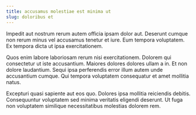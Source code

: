 ```yaml
---
title: accusamus molestiae est minima ut
slug: doloribus et
---
```


Impedit aut nostrum rerum autem officia ipsam dolor aut. Deserunt cumque non rerum minus vel accusamus tenetur et iure. Eum tempora voluptatem. Ex tempora dicta ut ipsa exercitationem.

Quos enim labore laboriosam rerum nisi exercitationem. Dolorem qui consectetur ut iste accusantium. Maiores dolores dolores ullam a in. Et non dolore laudantium. Sequi ipsa perferendis error illum autem unde accusantium cumque. Qui tempora voluptatem consequatur et amet mollitia natus.

Excepturi quasi sapiente aut eos quo. Dolores ipsa mollitia reiciendis debitis. Consequuntur voluptatem sed minima veritatis eligendi deserunt. Ut fuga non voluptatem similique necessitatibus molestias dolorem rem.
